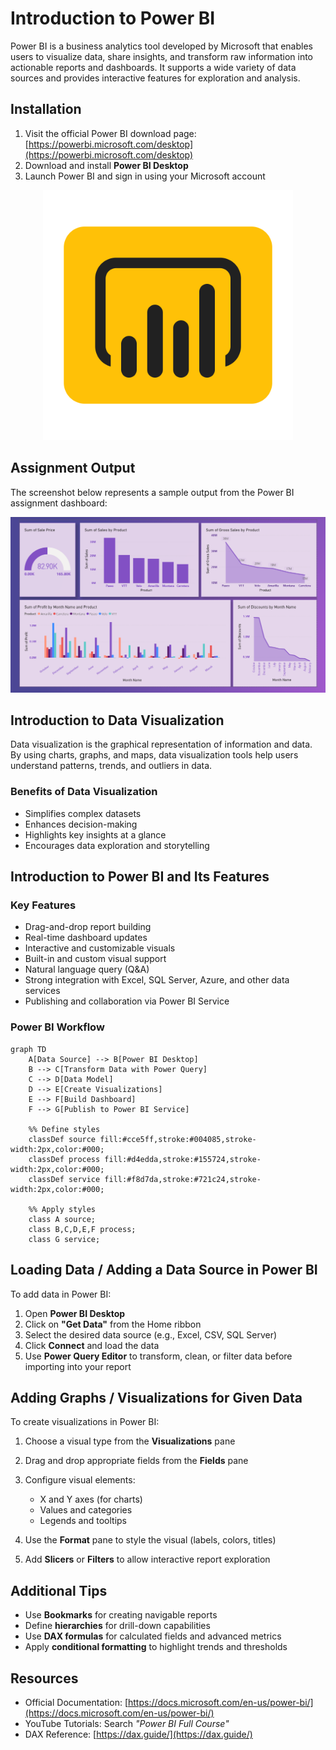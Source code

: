 # Introduction to Power BI

Power BI is a business analytics tool developed by Microsoft that enables users to visualize data, share insights, and transform raw information into actionable reports and dashboards. It supports a wide variety of data sources and provides interactive features for exploration and analysis.

## Installation

1. Visit the official Power BI download page: [https://powerbi.microsoft.com/desktop](https://powerbi.microsoft.com/desktop)
2. Download and install **Power BI Desktop**
3. Launch Power BI and sign in using your Microsoft account

<div align="center">
   <img src="../../.git-config/images/power-bi.svg" alt="Power BI Logo" width="400"/>
</div>

## Assignment Output

The screenshot below represents a sample output from the Power BI assignment dashboard:

<div align="center">
   <img src="../../.git-config/output-snapshots/Assingment-01.png" alt="Assignment Screenshot" width="600"/>
</div>

## Introduction to Data Visualization

Data visualization is the graphical representation of information and data. By using charts, graphs, and maps, data visualization tools help users understand patterns, trends, and outliers in data.

### Benefits of Data Visualization

* Simplifies complex datasets
* Enhances decision-making
* Highlights key insights at a glance
* Encourages data exploration and storytelling

## Introduction to Power BI and Its Features

### Key Features

* Drag-and-drop report building
* Real-time dashboard updates
* Interactive and customizable visuals
* Built-in and custom visual support
* Natural language query (Q\&A)
* Strong integration with Excel, SQL Server, Azure, and other data services
* Publishing and collaboration via Power BI Service

### Power BI Workflow

```mermaid
graph TD
    A[Data Source] --> B[Power BI Desktop]
    B --> C[Transform Data with Power Query]
    C --> D[Data Model]
    D --> E[Create Visualizations]
    E --> F[Build Dashboard]
    F --> G[Publish to Power BI Service]

    %% Define styles
    classDef source fill:#cce5ff,stroke:#004085,stroke-width:2px,color:#000;
    classDef process fill:#d4edda,stroke:#155724,stroke-width:2px,color:#000;
    classDef service fill:#f8d7da,stroke:#721c24,stroke-width:2px,color:#000;

    %% Apply styles
    class A source;
    class B,C,D,E,F process;
    class G service;

```

## Loading Data / Adding a Data Source in Power BI

To add data in Power BI:

1. Open **Power BI Desktop**
2. Click on **"Get Data"** from the Home ribbon
3. Select the desired data source (e.g., Excel, CSV, SQL Server)
4. Click **Connect** and load the data
5. Use **Power Query Editor** to transform, clean, or filter data before importing into your report

## Adding Graphs / Visualizations for Given Data

To create visualizations in Power BI:

1. Choose a visual type from the **Visualizations** pane
2. Drag and drop appropriate fields from the **Fields** pane
3. Configure visual elements:

   * X and Y axes (for charts)
   * Values and categories
   * Legends and tooltips
4. Use the **Format** pane to style the visual (labels, colors, titles)
5. Add **Slicers** or **Filters** to allow interactive report exploration

## Additional Tips

* Use **Bookmarks** for creating navigable reports
* Define **hierarchies** for drill-down capabilities
* Use **DAX formulas** for calculated fields and advanced metrics
* Apply **conditional formatting** to highlight trends and thresholds

## Resources

* Official Documentation: [https://docs.microsoft.com/en-us/power-bi/](https://docs.microsoft.com/en-us/power-bi/)
* YouTube Tutorials: Search *"Power BI Full Course"*
* DAX Reference: [https://dax.guide/](https://dax.guide/)
